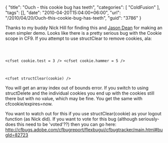 {
	"title": "Ouch - this cookie bug has teeth",
	"categories": [
		"ColdFusion"
	],
	"tags": [],
	"date": "2010-04-20T15:04:00+06:00",
	"url": "/2010/04/20/Ouch-this-cookie-bug-has-teeth",
	"guid": "3786"
}

Thanks to my buddy Nick Hill for finding this and <a href="http://www.12robots.com/">Jason Dean</a> for making an even simpler demo. Looks like there is a pretty serious bug with the Cookie scope in CF9. If you attempt to use structClear to remove cookies, ala:
<p>

<code>

&lt;cfset cookie.test = 3 /&gt;
&lt;cfset cookie.hammer = 5 /&gt;

&lt;cfset structClear(cookie) /&gt;
</code>

<p>

You will get an array index out of bounds error. If you switch to using structDelete and the individual cookies you end up with the cookies still there but with no value, which may be fine. You get the same with cfcookie/expires=now. 

<p>

You want to watch out for this if you use structClear(cookie) as your logout function (as Nick did). If you want to vote for this bug (although seriously- does this need to be 'voted'??) then you can go here: <a href="http://cfbugs.adobe.com/cfbugreport/flexbugui/cfbugtracker/main.html#bugId=82723">http://cfbugs.adobe.com/cfbugreport/flexbugui/cfbugtracker/main.html#bugId=82723</a>
